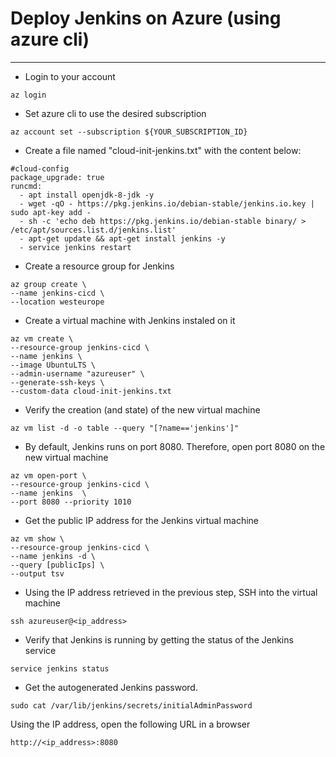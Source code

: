 # Deploy Jenkins on Azure (using azure cli)
---

- Login to your account
```
az login
```

- Set azure cli to use the desired subscription
```
az account set --subscription ${YOUR_SUBSCRIPTION_ID}
```

- Create a file named "cloud-init-jenkins.txt" with the content below:
```
#cloud-config
package_upgrade: true
runcmd:
  - apt install openjdk-8-jdk -y
  - wget -qO - https://pkg.jenkins.io/debian-stable/jenkins.io.key | sudo apt-key add -
  - sh -c 'echo deb https://pkg.jenkins.io/debian-stable binary/ > /etc/apt/sources.list.d/jenkins.list'
  - apt-get update && apt-get install jenkins -y
  - service jenkins restart
```

- Create a resource group for Jenkins
```
az group create \
--name jenkins-cicd \
--location westeurope
```

- Create a virtual machine with Jenkins instaled on it
```
az vm create \
--resource-group jenkins-cicd \
--name jenkins \
--image UbuntuLTS \
--admin-username "azureuser" \
--generate-ssh-keys \
--custom-data cloud-init-jenkins.txt
```

- Verify the creation (and state) of the new virtual machine
```
az vm list -d -o table --query "[?name=='jenkins']"
```

- By default, Jenkins runs on port 8080. Therefore, open port 8080 on the new virtual machine
```
az vm open-port \
--resource-group jenkins-cicd \
--name jenkins  \
--port 8080 --priority 1010
```

- Get the public IP address for the Jenkins virtual machine
```
az vm show \
--resource-group jenkins-cicd \
--name jenkins -d \
--query [publicIps] \
--output tsv
```

- Using the IP address retrieved in the previous step, SSH into the virtual machine
```
ssh azureuser@<ip_address>
```

- Verify that Jenkins is running by getting the status of the Jenkins service
```
service jenkins status
```

- Get the autogenerated Jenkins password.
```
sudo cat /var/lib/jenkins/secrets/initialAdminPassword
```

Using the IP address, open the following URL in a browser
```
http://<ip_address>:8080    
```
